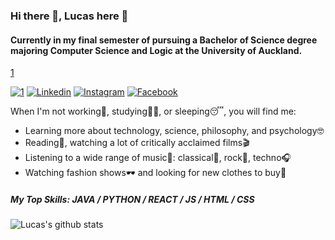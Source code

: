 ### Hi there 👋, Lucas here :orange_heart:
#### Currently in my final semester of pursuing a Bachelor of Science degree majoring Computer Science and Logic at the University of Auckland.

[1](https://www.auckland.ac.nz/en.html "University of Auckland")

[![1](https://img.shields.io/badge/-View_my_portfolio-orange?style=flat&logo=SitePoint&logoColor=white&link=https://lucasli233.github.io/react-portfolio/)](https://lucasli233.github.io/react-portfolio/) [![Linkedin](https://img.shields.io/badge/-Find_me_on_Linkedin-orange?style=flat&logo=Linkedin&logoColor=white&link=https://www.linkedin.com/in/lucasli233/)](https://www.linkedin.com/in/lucasli233/) [![Instagram](https://img.shields.io/badge/-Find_me_on_Instagram_-orange?style=flat&logo=Instagram&logoColor=white&link=https://www.instagram.com/lucass.li_/)](https://www.instagram.com/lucass.li_/) [![Facebook](https://img.shields.io/badge/-Find_me_on_Facebook_-orange?style=flat&logo=Facebook&logoColor=white&link=https://www.facebook.com/LucasShengqiLi/)](https://www.facebook.com/LucasShengqiLi/)



When I'm not working:briefcase:, studying:man_technologist:, or sleeping:sleeping:, you will find me:
- Learning more about technology, science, philosophy, and psychology:nerd_face:
- Reading:open_book:, watching a lot of critically acclaimed films:clapper:
- Listening to a wide range of music:musical_note:: classical:violin:, rock:guitar:, techno:headphones:
- Watching fashion shows:dark_sunglasses: and looking for new clothes to buy:coat:

##### My Top Skills: JAVA / PYTHON / REACT / JS / HTML / CSS

![Lucas's github stats](https://github-readme-stats.vercel.app/api?username=lucasli233&show_icons=true&theme=great-gatsby)

